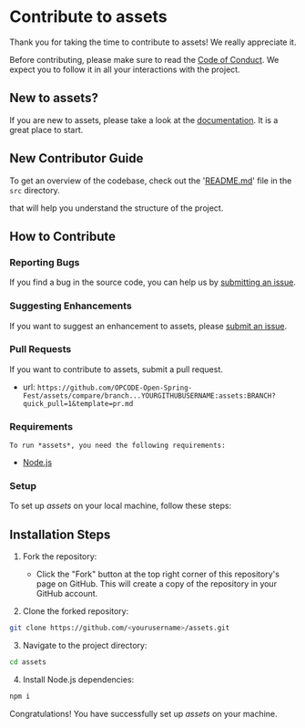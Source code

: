 # Contribute to assets

Thank you for taking the time to contribute to assets! We really appreciate it. 

Before contributing, please make sure to read the [Code of Conduct](../../CODE_OF_CONDUCT.md). We expect you to follow it in all your interactions with the project.

## New to assets?

If you are new to assets, please take a look at the [documentation](./Project_Tour.md). It is a great place to start.

## New Contributor Guide

To get an overview of the codebase, check out the '[README.md](../src/README.md)' file in the `src` directory.

that will help you understand the structure of the project.

## How to Contribute

### Reporting Bugs

If you find a bug in the source code, you can help us by [submitting an issue](../ISSUE_TEMPLATE/bug_report.yaml).

### Suggesting Enhancements

If you want to suggest an enhancement to assets, please [submit an issue](../ISSUE_TEMPLATE/feature_request.yaml).

### Pull Requests

If you want to contribute to assets, submit a pull request.

- url: `https://github.com/OPCODE-Open-Spring-Fest/assets/compare/branch...YOURGITHUBUSERNAME:assets:BRANCH?quick_pull=1&template=pr.md`
  
### Requirements
    To run *assets*, you need the following requirements:

- [Node.js](https://nodejs.org/)


### Setup

To set up *assets* on your local machine, follow these steps:

## Installation Steps

1. Fork the repository:
   - Click the "Fork" button at the top right corner of this repository's page on GitHub. This will create a copy of the repository in your GitHub account.

2. Clone the forked repository:

```bash
git clone https://github.com/<yourusername>/assets.git
```


3. Navigate to the project directory:
```bash
cd assets
```

4. Install Node.js dependencies:
```bash
npm i
```
Congratulations! You have successfully set up *assets* on your machine.